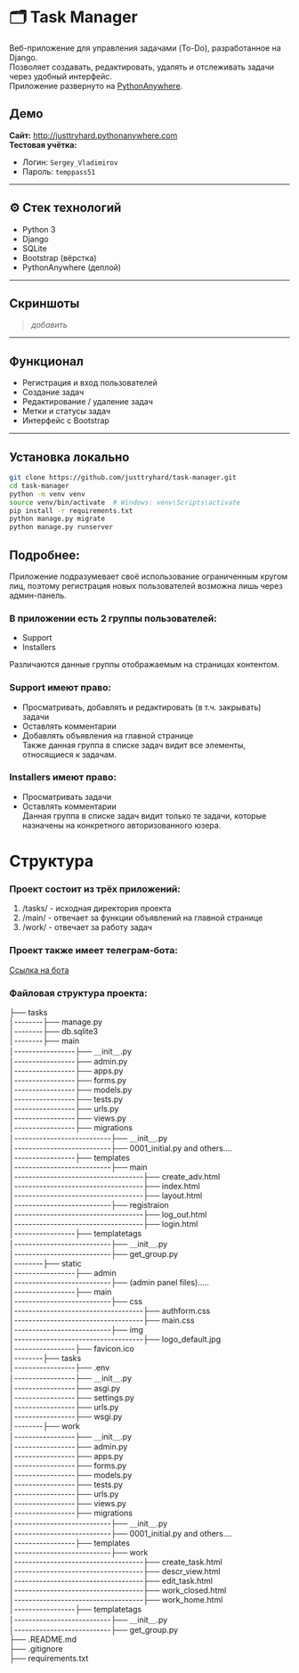 # 🗂️ Task Manager

Веб-приложение для управления задачами (To-Do), разработанное на Django.  
Позволяет создавать, редактировать, удалять и отслеживать задачи через удобный интерфейс.  
Приложение развернуто на [PythonAnywhere](http://justtryhard.pythonanywhere.com).

##  Демо
**Сайт:** http://justtryhard.pythonanywhere.com  
**Тестовая учётка:**  
- Логин: `Sergey_Vladimirov`  
- Пароль: `temppass51`

---

## ⚙ Стек технологий

- Python 3
- Django
- SQLite
- Bootstrap (вёрстка)
- PythonAnywhere (деплой)

---

##  Скриншоты

> *добавить*

---

##  Функционал

- Регистрация и вход пользователей
- Создание задач
- Редактирование / удаление задач
- Метки и статусы задач
- Интерфейс с Bootstrap

---

##  Установка локально

```bash
git clone https://github.com/justtryhard/task-manager.git
cd task-manager
python -m venv venv
source venv/bin/activate  # Windows: venv\Scripts\activate
pip install -r requirements.txt
python manage.py migrate
python manage.py runserver

```






## Подробнее: 
Приложение подразумевает своё использование ограниченным кругом лиц, поэтому регистрация новых пользователей
возможна лишь через админ-панель. 
### В приложении есть 2 группы пользователей:
- Support
- Installers  

Различаются данные группы отображаемым на страницах контентом.
### Support имеют право:
- Просматривать, добавлять и редактировать (в т.ч. закрывать) задачи
- Оставлять комментарии
- Добавлять объявления на главной странице  
Также данная группа в списке задач видит все элементы, относящиеся к задачам.

### Installers имеют право:
- Просматривать задачи
- Оставлять комментарии  
Данная группа в списке задач видит только те задачи, которые назначены на конкретного авторизованного юзера.


# Структура  

### Проект состоит из трёх приложений:  
1) /tasks/ - исходная директория проекта
2) /main/ - отвечает за функции объявлений на главной странице  
3) /work/ - отвечает за работу задач  

### Проект также имеет телеграм-бота:
[Ссылка на бота](https://github.com/justtryhard/tg_bot-for-task_manager_L1)

### Файловая структура проекта:

├── tasks  
│--------├── manage.py  
│--------├── db.sqlite3     
│--------├── main  
│-----------------├── ＿init＿.py  
│-----------------├── admin.py  
│-----------------├── apps.py  
│-----------------├── forms.py  
│-----------------├── models.py  
│-----------------├── tests.py  
│-----------------├── urls.py  
│-----------------├── views.py  
│-----------------├── migrations  
│---------------------------├── ＿init＿.py  
│---------------------------├── 0001_initial.py and others....   
│-----------------├── templates  
│---------------------------├── main  
│------------------------------------├── create_adv.html  
│------------------------------------├── index.html  
│------------------------------------├── layout.html  
│---------------------------├── registraion  
│------------------------------------├── log_out.html  
│------------------------------------├── login.html  
│-----------------├── templatetags  
│---------------------------├── ＿init＿.py  
│---------------------------├── get_group.py   
│--------├── static  
│-----------------├── admin    
│---------------------------├── (admin panel files).....      
│-----------------├── main    
│---------------------------├── css  
│------------------------------------├── authform.css  
│------------------------------------├── main.css  
│---------------------------├── img  
│------------------------------------├── logo_default.jpg  
│-----------------├── favicon.ico   
│--------├── tasks  
│-----------------├── .env    
│-----------------├── ＿init＿.py  
│-----------------├── asgi.py  
│-----------------├── settings.py  
│-----------------├── urls.py  
│-----------------├── wsgi.py  
│--------├── work  
│-----------------├── ＿init＿.py  
│-----------------├── admin.py  
│-----------------├── apps.py  
│-----------------├── forms.py  
│-----------------├── models.py  
│-----------------├── tests.py  
│-----------------├── urls.py  
│-----------------├── views.py  
│-----------------├── migrations  
│---------------------------├── ＿init＿.py  
│---------------------------├── 0001_initial.py and others....    
│-----------------├── templates  
│---------------------------├── work  
│------------------------------------├── create_task.html  
│------------------------------------├── descr_view.html  
│------------------------------------├── edit_task.html  
│------------------------------------├── work_closed.html  
│------------------------------------├── work_home.html  
│-----------------├── templatetags  
│---------------------------├── ＿init＿.py  
│---------------------------├── get_group.py  
├── .README.md  
├── .gitignore  
├── requirements.txt   


